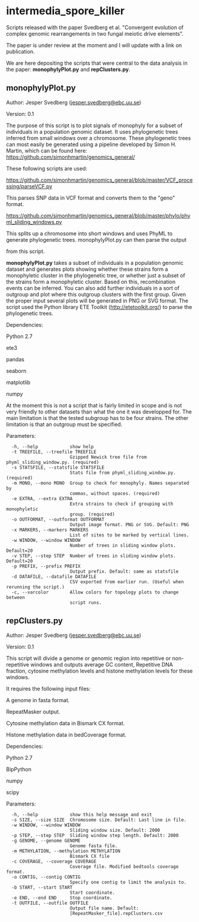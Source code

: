 # intermedia_spore_killer
Scripts released with the paper Svedberg et al. "Convergent evolution of complex genomic rearrangements in two fungal meiotic drive elements".

The paper is under review at the moment and I will update with a link on publication.

We are here depositing the scripts that were central to the data analysis in the paper: **monophylyPlot.py** and **repClusters.py**.

## monophylyPlot.py
Author: Jesper Svedberg (jesper.svedberg@ebc.uu.se)

Version: 0.1

The purpose of this script is to plot signals of monophyly for a subset of individuals in a population genomic dataset. It uses phylogenetic trees inferred from small windows over a chromosome. These phylogenetic trees can most easily be generated using a pipeline developed by Simon H. Martin, which can be found here: https://github.com/simonhmartin/genomics_general/

These following scripts are used:

https://github.com/simonhmartin/genomics_general/blob/master/VCF_processing/parseVCF.py

This parses SNP data in VCF format and converts them to the "geno" format.


https://github.com/simonhmartin/genomics_general/blob/master/phylo/phyml_sliding_windows.py

This splits up a chromosome into short windows and uses PhyML to generate phylogenetic trees. monophylyPlot.py can then parse the output 

from this script.

**monophylyPlot.py** takes a subset of individuals in a population genomic dataset and generates plots showing whether these strains form a monophyletic cluster in the phylogenetic tree, or whether just a subset of the strains form a monophyletic cluster. Based on this, recombination events can be inferred. You can also add further individuals in a sort of outgroup and plot where this outgroup clusters with the first group. Given the proper input several plots will be generated in PNG or SVG format. The script used the Python library ETE Toolkit (http://etetoolkit.org/) to parse the phylogenetic trees.

Dependencies:

Python 2.7

ete3

pandas

seaborn

matplotlib

numpy

At the moment this is not a script that is fairly limited in scope and is not very friendly to other datasets than what the one it was developped for. The main limitation is that the tested subgroup has to be four strains. The other limitation is that an outgroup must be specified.

Parameters:

```
  -h, --help            show help
  -t TREEFILE, --treefile TREEFILE
                        Gzipped Newick tree file from phyml_sliding_window.py. (required)
  -s STATSFILE, --statsfile STATSFILE 
                        Stats file from phyml_sliding_window.py. (required)
  -m MONO, --mono MONO  Group to check for monophyly. Names separated by
                        commas, without spaces. (required)
  -e EXTRA, --extra EXTRA
                        Extra strains to check if grouping with monophyletic
                        group. (required)
  -o OUTFORMAT, --outformat OUTFORMAT
                        Output image format. PNG or SVG. Default: PNG
  -x MARKERS, --markers MARKERS
                        List of sites to be marked by vertical lines.
  -w WINDOW, --window WINDOW
                        Number of trees in sliding window plots. Default=20
  -v STEP, --step STEP  Number of trees in sliding window plots. Default=20
  -p PREFIX, --prefix PREFIX
                        Output prefix. Default: same as statsfile
  -d DATAFILE, --datafile DATAFILE
                        CSV exported from earlier run. (Useful when rerunning the script.)
  -c, --varcolor        Allow colors for topology plots to change between
                        script runs.
```

## repClusters.py
Author: Jesper Svedberg (jesper.svedberg@ebc.uu.se)

Version: 0.1

This script will divide a genome or genomic region into repetitive or non-repetitive windows and outputs average GC content, Repetitive DNA fraction, cytosine methylation levels and histone methylation levels for these windows.

It requires the following input files:

A genome in fasta format.

RepeatMasker output.

Cytosine methylation data in Bismark CX format.

Histone methylation data in bedCoverage format.

Dependencies:

Python 2.7

BipPython

numpy

scipy

Parameters:
```
  -h, --help            show this help message and exit
  -s SIZE, --size SIZE  Chromosome size. Default: Last line in file.
  -w WINDOW, --window WINDOW
                        Sliding window size. Default: 2000
  -p STEP, --step STEP  Sliding window step length. Default: 2000
  -g GENOME, --genome GENOME
                        Genome fasta file.
  -m METHYLATION, --methylation METHYLATION
                        Bismark CX file
  -c COVERAGE, --coverage COVERAGE
                        Coverage file. Modified bedtools coverage format.
  -o CONTIG, --contig CONTIG
                        Specify one contig to limit the analysis to.
  -b START, --start START
                        Start coordinate.
  -e END, --end END     Stop coordinate.
  -t OUTFILE, --outfile OUTFILE
                        Output file name. Default:
                        [RepeatMasker_file].repClusters.csv
```
